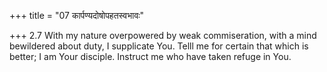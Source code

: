 +++
title = "07 कार्पण्यदोषोपहतस्वभावः"

+++
2.7 With my nature overpowered by weak commiseration, with a mind
bewildered about duty, I supplicate You. Telll me for certain that which
is better; I am Your disciple. Instruct me who have taken refuge in You.
